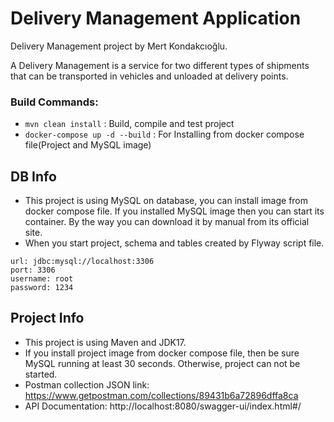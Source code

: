 # Delivery Management Application

Delivery Management project by Mert Kondakcıoğlu.

A Delivery Management is a service for two different types of shipments that can be transported in vehicles
and unloaded at delivery points.

### Build Commands:

- `mvn clean install` : Build, compile and test project
- `docker-compose up -d --build` : For Installing from docker compose file(Project and MySQL image)

## DB Info

- This project is using MySQL on database, you can install image from docker compose file. If you installed MySQL image
  then you can start its container. By the way you can download it by manual from its official site.
- When you start project, schema and tables created by Flyway script file.

```
url: jdbc:mysql://localhost:3306
port: 3306
username: root
password: 1234
```

## Project Info

- This project is using Maven and JDK17.
- If you install project image from docker compose file, then be sure MySQL running at least 30 seconds. Otherwise,
  project can not be started.
- Postman collection JSON link: https://www.getpostman.com/collections/89431b6a72896dffa8ca
- API Documentation: http://localhost:8080/swagger-ui/index.html#/
